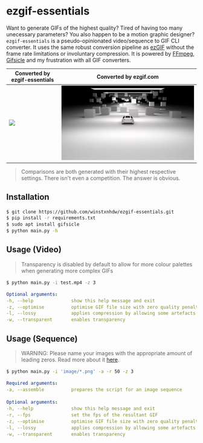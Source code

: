 # ezgif-essentials
Want to generate GIFs of the highest quality? Tired of having too many unecessary parameters? You also happen to be a motion graphic designer? `ezgif-essentials` is a pseudo-opinionated video/sequence to GIF CLI converter. It uses the same robust conversion pipeline as [ezGIF](https://ezgif.com/) without the frame rate limitations or involuntary compression. It is powered by [FFmpeg](https://github.com/kkroening/ffmpeg-python), [Gifsicle](https://github.com/kohler/gifsicle) and my frustration with all GIF converters.

|Converted by ezgif-essentials                    |Converted by ezgif.com                    |
|-------------------------------------------------|------------------------------------------|
|![](resources/converted-by-ezgif-essentials.gif) | ![](resources/converted-by-ezgif.com.gif)|

> Comparisons are both generated with their highest respective settings. There isn't even a competition. The answer is obvious.

## Installation
```bash
$ git clone https://github.com/winstxnhdw/ezgif-essentials.git
$ pip install -r requirements.txt
$ sudo apt install gifsicle
$ python main.py -h
```

## Usage (Video)
> Transparency is disabled by default to allow for more colour palettes when generating more complex GIFs 

```bash
$ python main.py -i test.mp4 -z 3
```

```yaml
Optional arguments:
-h, --help              show this help message and exit
-z, --optimise          optimise GIF file size with zero quality penalty
-l, --lossy             applies compression by allowing some artefacts
-w, --transparent       enables transparency
```

## Usage (Sequence)
> WARNING: Please name your images with the appropriate amount of leading zeros. Read more about it [here](https://unix.stackexchange.com/questions/77016/ffmpeg-pattern-type-glob-not-loading-files-in-correct-order).

```bash
$ python main.py -i 'image/*.png' -a -r 50 -z 3
```

```yaml
Required arguments:
-a, --assemble          prepares the script for an image sequence

Optional arguments:
-h, --help              show this help message and exit
-r, --fps               set the fps of the resultant GIF
-z, --optimise          optimise GIF file size with zero quality penalty
-l, --lossy             applies compression by allowing some artefacts
-w, --transparent       enables transparency
```
